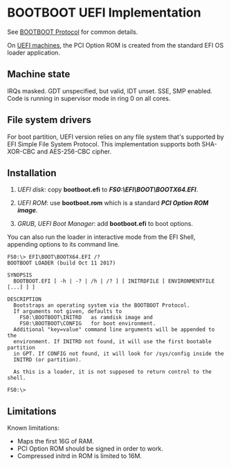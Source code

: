 BOOTBOOT UEFI Implementation
============================

See [BOOTBOOT Protocol](https://gitlab.com/bztsrc/bootboot) for common details.

On [UEFI machines](http://www.uefi.org/), the PCI Option ROM is created from the standard EFI
OS loader application.

Machine state
-------------

IRQs masked. GDT unspecified, but valid, IDT unset. SSE, SMP enabled. Code is running in supervisor mode in ring 0 on all cores.

File system drivers
-------------------

For boot partition, UEFI version relies on any file system that's supported by EFI Simple File System Protocol.
This implementation supports both SHA-XOR-CBC and AES-256-CBC cipher.

Installation
------------

1. *UEFI disk*: copy __bootboot.efi__ to **_FS0:\EFI\BOOT\BOOTX64.EFI_**.

2. *UEFI ROM*: use __bootboot.rom__ which is a standard **_PCI Option ROM image_**.

3. *GRUB*, *UEFI Boot Manager*: add __bootboot.efi__ to boot options.

You can also run the loader in interactive mode from the EFI Shell, appending options to its command line.

```
FS0:\> EFI\BOOT\BOOTX64.EFI /?
BOOTBOOT LOADER (build Oct 11 2017)

SYNOPSIS
  BOOTBOOT.EFI [ -h | -? | /h | /? ] [ INITRDFILE [ ENVIRONMENTFILE [...] ] ]

DESCRIPTION
  Bootstraps an operating system via the BOOTBOOT Protocol.
  If arguments not given, defaults to
    FS0:\BOOTBOOT\INITRD   as ramdisk image and
    FS0:\BOOTBOOT\CONFIG   for boot environment.
  Additional "key=value" command line arguments will be appended to the
  environment. If INITRD not found, it will use the first bootable partition
  in GPT. If CONFIG not found, it will look for /sys/config inside the
  INITRD (or partition).

  As this is a loader, it is not supposed to return control to the shell.

FS0:\>
```

Limitations
-----------

Known limitations:

 - Maps the first 16G of RAM.
 - PCI Option ROM should be signed in order to work.
 - Compressed initrd in ROM is limited to 16M.
